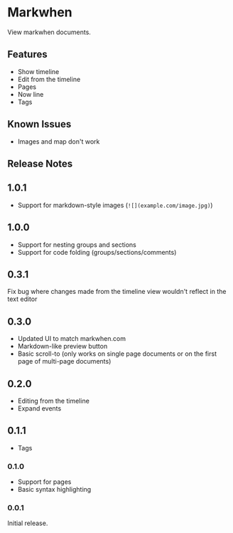 # Markwhen

View markwhen documents.

## Features

- Show timeline
- Edit from the timeline
- Pages
- Now line
- Tags

## Known Issues

- Images and map don't work

## Release Notes

## 1.0.1

- Support for markdown-style images (`![](example.com/image.jpg)`)

## 1.0.0

- Support for nesting groups and sections
- Support for code folding (groups/sections/comments)

## 0.3.1

Fix bug where changes made from the timeline view wouldn't reflect in the text editor

## 0.3.0

- Updated UI to match markwhen.com
- Markdown-like preview button
- Basic scroll-to (only works on single page documents or on the first page of multi-page documents)

## 0.2.0

- Editing from the timeline
- Expand events

## 0.1.1

- Tags

### 0.1.0

- Support for pages
- Basic syntax highlighting

### 0.0.1

Initial release.
